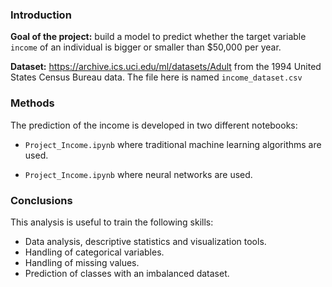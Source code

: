 ### Introduction



**Goal of the project:** build a model to predict whether the target variable `income` of an individual is bigger or smaller than $50,000 per year.

**Dataset:** https://archive.ics.uci.edu/ml/datasets/Adult from the 1994 United States Census Bureau data. The file here is named `income_dataset.csv`



### Methods

The prediction of the income is developed in two different notebooks:

- `Project_Income.ipynb` where traditional machine learning algorithms are used.

- `Project_Income.ipynb` where neural networks are used.

  

### Conclusions

This analysis is useful to train the following skills:

- Data analysis, descriptive statistics and visualization tools.
- Handling of categorical variables.
- Handling of missing values.
- Prediction of classes with an imbalanced dataset.

